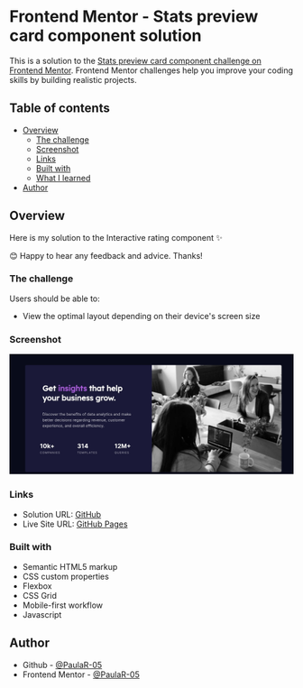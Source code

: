 # Frontend Mentor - Stats preview card component solution

This is a solution to the [Stats preview card component challenge on Frontend Mentor](https://www.frontendmentor.io/challenges/stats-preview-card-component-8JqbgoU62). Frontend Mentor challenges help you improve your coding skills by building realistic projects.

## Table of contents

- [Overview](#overview)
  - [The challenge](#the-challenge)
  - [Screenshot](#screenshot)
  - [Links](#links)
  - [Built with](#built-with)
  - [What I learned](#what-i-learned)
- [Author](#author)

## Overview

Here is my solution to the Interactive rating component ✨

😊 Happy to hear any feedback and advice. Thanks!

### The challenge

Users should be able to:

- View the optimal layout depending on their device's screen size

### Screenshot

![](./Screenshot.jpg)

### Links

- Solution URL: [GitHub](https://github.com/PaulaR-05/Stats-preview-card-component)
- Live Site URL: [GitHub Pages](https://paular-05.github.io/Stats-preview-card-component/)

### Built with

- Semantic HTML5 markup
- CSS custom properties
- Flexbox
- CSS Grid
- Mobile-first workflow
- Javascript

## Author

- Github - [@PaulaR-05](https://github.com/PaulaR-05)
- Frontend Mentor - [@PaulaR-05](https://www.frontendmentor.io/profile/PaulaR-05)
